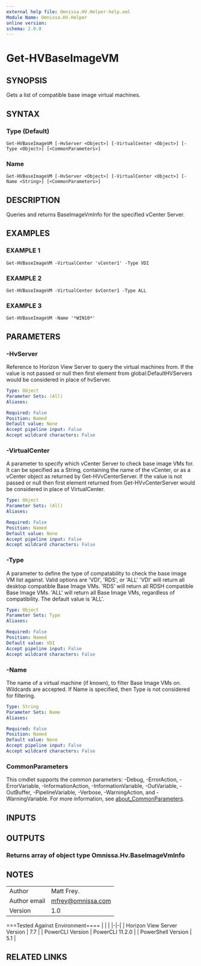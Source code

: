 ```yaml
---
external help file: Omnissa.HV.Helper-help.xml
Module Name: Omnissa.HV.Helper
online version:
schema: 2.0.0
---
```


# Get-HVBaseImageVM

## SYNOPSIS
Gets a list of compatible base image virtual machines.

## SYNTAX

### Type (Default)
```
Get-HVBaseImageVM [-HvServer <Object>] [-VirtualCenter <Object>] [-Type <Object>] [<CommonParameters>]
```

### Name
```
Get-HVBaseImageVM [-HvServer <Object>] [-VirtualCenter <Object>] [-Name <String>] [<CommonParameters>]
```

## DESCRIPTION
Queries and returns BaseImageVmInfo for the specified vCenter Server.

## EXAMPLES

### EXAMPLE 1
```
Get-HVBaseImageVM -VirtualCenter 'vCenter1' -Type VDI
```

### EXAMPLE 2
```
Get-HVBaseImageVM -VirtualCenter $vCenter1 -Type ALL
```

### EXAMPLE 3
```
Get-HVBaseImageVM -Name '*WIN10*'
```

## PARAMETERS

### -HvServer
Reference to Horizon View Server to query the virtual machines from.
If the value is not passed or null then
first element from global:DefaultHVServers would be considered in place of hvServer.

```yaml
Type: Object
Parameter Sets: (All)
Aliases:

Required: False
Position: Named
Default value: None
Accept pipeline input: False
Accept wildcard characters: False
```

### -VirtualCenter
A parameter to specify which vCenter Server to check base image VMs for.
It can be specified as a String,
containing the name of the vCenter, or as a vCenter object as returned by Get-HVvCenterServer.
If the value is
not passed or null then first element returned from Get-HVvCenterServer would be considered in place of VirtualCenter.

```yaml
Type: Object
Parameter Sets: (All)
Aliases:

Required: False
Position: Named
Default value: None
Accept pipeline input: False
Accept wildcard characters: False
```

### -Type
A parameter to define the type of compatability to check the base image VM list against.
Valid options are 'VDI', 'RDS', or 'ALL'
'VDI' will return all desktop compatible Base Image VMs.
'RDS' will return all RDSH compatible Base Image VMs.
'ALL' will return all Base Image VMs, regardless of compatibility.
The default value is 'ALL'.

```yaml
Type: Object
Parameter Sets: Type
Aliases:

Required: False
Position: Named
Default value: VDI
Accept pipeline input: False
Accept wildcard characters: False
```

### -Name
The name of a virtual machine (if known), to filter Base Image VMs on.
Wildcards are accepted.
If Name is specified, then Type
is not considered for filtering.

```yaml
Type: String
Parameter Sets: Name
Aliases:

Required: False
Position: Named
Default value: None
Accept pipeline input: False
Accept wildcard characters: False
```

### CommonParameters
This cmdlet supports the common parameters: -Debug, -ErrorAction, -ErrorVariable, -InformationAction, -InformationVariable, -OutVariable, -OutBuffer, -PipelineVariable, -Verbose, -WarningAction, and -WarningVariable. For more information, see [about_CommonParameters](http://go.microsoft.com/fwlink/?LinkID=113216).

## INPUTS

## OUTPUTS

### Returns array of object type Omnissa.Hv.BaseImageVmInfo
## NOTES
| | |
|-|-|
| Author | Matt Frey. |
| Author email | mfrey@omnissa.com |
| Version | 1.0 |

===Tested Against Environment====
| | |
|-|-|
| Horizon View Server Version | 7.7 |
| PowerCLI Version | PowerCLI 11.2.0 |
| PowerShell Version | 5.1 |

## RELATED LINKS
